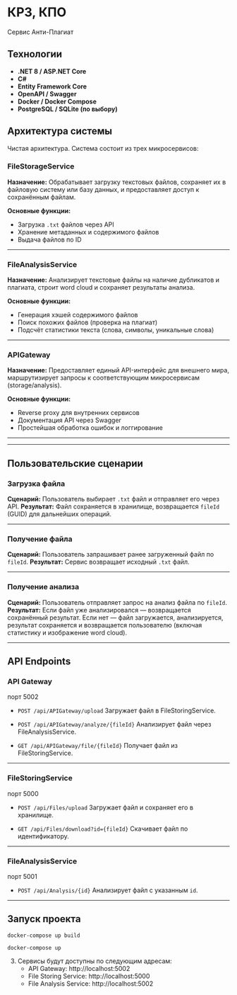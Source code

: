 # КР3, КПО
Сервис Анти-Плагиат
## Технологии
* **.NET 8 / ASP.NET Core**
* **C#**
* **Entity Framework Core**
* **OpenAPI / Swagger**
* **Docker / Docker Compose**
* **PostgreSQL / SQLite (по выбору)**

## Архитектура системы
Чистая архитектура.
Система состоит из трех микросервисов:


### FileStorageService

**Назначение:**
Обрабатывает загрузку текстовых файлов, сохраняет их в файловую систему или базу данных, и предоставляет доступ к сохранённым файлам.

**Основные функции:**

* Загрузка `.txt` файлов через API
* Хранение метаданных и содержимого файлов
* Выдача файлов по ID

---

### FileAnalysisService

**Назначение:**
Анализирует текстовые файлы на наличие дубликатов и плагиата, строит word cloud и сохраняет результаты анализа.

**Основные функции:**

* Генерация хэшей содержимого файлов
* Поиск похожих файлов (проверка на плагиат)
* Подсчёт статистики текста (слова, символы, уникальные слова)

---

###  APIGateway

**Назначение:**
Предоставляет единый API-интерфейс для внешнего мира, маршрутизирует запросы к соответствующим микросервисам (storage/analysis).

**Основные функции:**

* Reverse proxy для внутренних сервисов
* Документация API через Swagger
* Простейшая обработка ошибок и логгирование

---

---

## Пользовательские сценарии

### Загрузка файла

**Сценарий:**
Пользователь выбирает `.txt` файл и отправляет его через API.
**Результат:**
Файл сохраняется в хранилище, возвращается `fileId` (GUID) для дальнейших операций.

---

### Получение файла

**Сценарий:**
Пользователь запрашивает ранее загруженный файл по `fileId`.
**Результат:**
Сервис возвращает исходный `.txt` файл.

---

### Получение анализа

**Сценарий:**
Пользователь отправляет запрос на анализ файла по `fileId`.
**Результат:**
Если файл уже анализировался — возвращается сохранённый результат.
Если нет — файл загружается, анализируется, результат сохраняется и возвращается пользователю (включая статистику и изображение word cloud).

---

## API Endpoints

### **API Gateway**
порт 5002

* `POST /api/APIGateway/upload`
  Загружает файл в FileStoringService.

* `POST /api/APIGateway/analyze/{fileId}`
  Анализирует файл через FileAnalysisService.

* `GET /api/APIGateway/file/{fileId}`
  Получает файл из FileStoringService.



---

### **FileStoringService**
порт 5000
* `POST /api/Files/upload`
  Загружает файл и сохраняет его в хранилище.

* `GET /api/Files/download?id={fileId}`
  Скачивает файл по идентификатору.

---

### **FileAnalysisService**
порт 5001
* `POST /api/Analysis/{id}`
  Анализирует файл с указанным `id`.

---

## Запуск проекта

   `docker-compose up build`

   `docker-compose up`

3. Сервисы будут доступны по следующим адресам:
   - API Gateway: http://localhost:5002
   - File Storing Service: http://localhost:5000
   - File Analysis Service: http://localhost:5002
